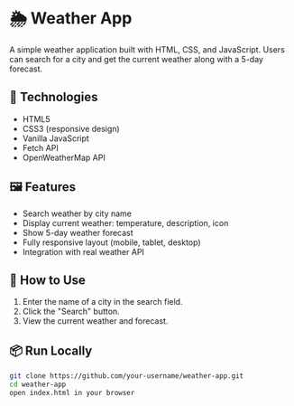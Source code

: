 # 🌦️ Weather App

A simple weather application built with HTML, CSS, and JavaScript. Users can search for a city and get the current weather along with a 5-day forecast.

## 🔧 Technologies

- HTML5  
- CSS3 (responsive design)  
- Vanilla JavaScript  
- Fetch API  
- OpenWeatherMap API  

## 🖼️ Features

- Search weather by city name  
- Display current weather: temperature, description, icon  
- Show 5-day weather forecast  
- Fully responsive layout (mobile, tablet, desktop)  
- Integration with real weather API  

## 📝 How to Use

1. Enter the name of a city in the search field.  
2. Click the "Search" button.  
3. View the current weather and forecast.

## 📦 Run Locally

```bash
git clone https://github.com/your-username/weather-app.git
cd weather-app
open index.html in your browser
